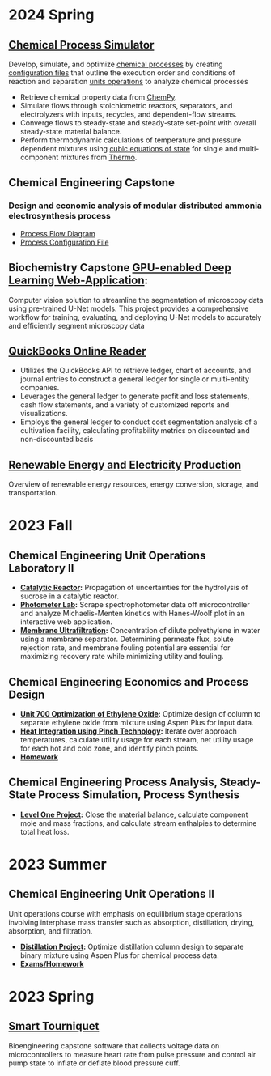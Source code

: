# 2024 Spring

## [Chemical Process Simulator](https://github.com/hunterviolette/24spring/tree/simulator)
Develop, simulate, and optimize [chemical processes](https://github.com/hunterviolette/24spring/blob/main/che_capstone/assets/pfd.png) by creating [configuration files](https://github.com/hunterviolette/24spring/blob/main/che_capstone/configs/ammonia_electrosynthesis.json) that outline the execution order and conditions of reaction and separation [units operations](https://github.com/hunterviolette/24spring/blob/main/che_capstone/assets/sim_pfd.png) to analyze chemical processes 
- Retrieve chemical property data from [ChemPy](https://pythonhosted.org/chempy/).
- Simulate flows through stoichiometric reactors, separators, and electrolyzers with inputs, recycles, and dependent-flow streams.
- Converge flows to steady-state and steady-state set-point with overall steady-state material balance.
- Perform thermodynamic calculations of temperature and pressure dependent mixtures using [cubic equations of state](https://thermo.readthedocs.io/thermo.eos_mix.html#redlich-kwong-equation-of-state) for single and multi-component mixtures from [Thermo](https://thermo.readthedocs.io/).

## Chemical Engineering Capstone
### Design and economic analysis of modular distributed ammonia electrosynthesis process
- [Process Flow Diagram](https://github.com/hunterviolette/24spring/blob/main/che_capstone/assets/pfd.png)
- [Process Configuration File](https://github.com/hunterviolette/24spring/blob/main/che_capstone/configs/ammonia_electrosynthesis.json)

## Biochemistry Capstone [GPU-enabled Deep Learning Web-Application](https://github.com/hunterviolette/24spring/tree/Kelley-lab):
Computer vision solution to streamline the segmentation of microscopy data using pre-trained U-Net models. This project provides a comprehensive workflow for training, evaluating, and deploying U-Net models to accurately and efficiently segment microscopy data

## [QuickBooks Online Reader](https://github.com/hunterviolette/QBO-Reader)
-	Utilizes the QuickBooks API to retrieve ledger, chart of accounts, and journal entries to construct a general ledger for single or multi-entity companies.
-	Leverages the general ledger to generate profit and loss statements, cash flow statements, and a variety of customized reports and visualizations.
-	Employs the general ledger to conduct cost segmentation analysis of a cultivation facility, calculating profitability metrics on discounted and non-discounted basis

## [Renewable Energy and Electricity Production](https://github.com/hunterviolette/24spring/tree/main/eet460)
Overview of renewable energy resources, energy conversion, storage, and transportation.

# 2023 Fall

## Chemical Engineering Unit Operations Laboratory II
- **[Catalytic Reactor](https://github.com/hunterviolette/23fall/tree/main/363/catalytic_reactor):** Propagation of uncertainties for the hydrolysis of sucrose in a catalytic reactor.
- **[Photometer Lab](https://github.com/hunterviolette/23fall/tree/photo_lab):** Scrape spectrophotometer data off microcontroller and analyze Michaelis-Menten kinetics with Hanes-Woolf plot in an interactive web application.
- **[Membrane Ultrafiltration](https://github.com/hunterviolette/23fall/tree/main/363/membrane_ultrafiltration):** Concentration of dilute polyethylene in water using a membrane separator. Determining permeate flux, solute rejection rate, and membrane fouling potential are essential for maximizing recovery rate while minimizing utility and fouling.

## Chemical Engineering Economics and Process Design
- **[Unit 700 Optimization of Ethylene Oxide](https://github.com/hunterviolette/23fall/tree/main/477/etox_proj):** Optimize design of column to separate ethylene oxide from mixture using Aspen Plus for input data.
- **[Heat Integration using Pinch Technology](https://github.com/hunterviolette/23fall/tree/main/477/pinch_proj):** Iterate over approach temperatures, calculate utility usage for each stream, net utility usage for each hot and cold zone, and identify pinch points.
- **[Homework](https://github.com/hunterviolette/23fall/tree/main/477/scripts)**

## Chemical Engineering Process Analysis, Steady-State Process Simulation, Process Synthesis
- **[Level One Project](https://github.com/hunterviolette/23fall/tree/main/478/LevelOneProj):**  Close the material balance, calculate component mole and mass fractions, and calculate stream enthalpies to determine total heat loss.

# 2023 Summer

## Chemical Engineering Unit Operations II
Unit operations course with emphasis on equilibrium stage operations involving interphase mass transfer 
such as absorption, distillation, drying, absorption, and filtration.
- **[Distillation Project](https://github.com/hunterviolette/CHE362/tree/master/distillation_proj):** Optimize distillation column design to separate binary mixture using Aspen Plus for chemical process data.
- **[Exams/Homework](https://github.com/hunterviolette/CHE362/tree/master/scripts)**


# 2023 Spring

## [Smart Tourniquet](https://github.com/hunterviolette/smart_tourniquet/tree/main)
Bioengineering capstone software that collects voltage data on microcontrollers to measure heart rate from 
pulse pressure and control air pump state to inflate or deflate blood pressure cuff.
